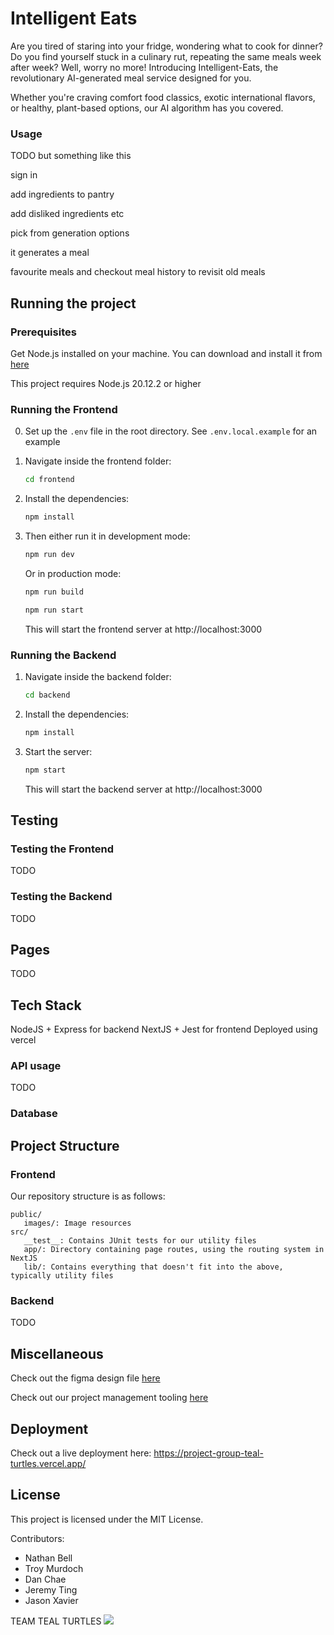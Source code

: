 # Intelligent Eats

Are you tired of staring into your fridge, wondering what to cook for dinner? Do you find yourself stuck in a culinary rut, repeating the same meals week after week? Well, worry no more! Introducing Intelligent-Eats, the revolutionary AI-generated meal service designed for you.

Whether you're craving comfort food classics, exotic international flavors, or healthy, plant-based options, our AI algorithm has you covered.

### Usage

TODO but something like this

sign in

add ingredients to pantry

add disliked ingredients etc

pick from generation options

it generates a meal

favourite meals and checkout meal history to revisit old meals

## Running the project

### Prerequisites
Get Node.js installed on your machine. You can download and install it from [here](https://nodejs.org/en/download/current)

This project requires Node.js 20.12.2 or higher

### Running the Frontend

0. Set up the `.env` file in the root directory. See `.env.local.example` for an example

1. Navigate inside the frontend folder:
   ```bash
   cd frontend
   ```

2. Install the dependencies:

   ```bash
   npm install
   ```

3. Then either run it in development mode:

   ```bash
   npm run dev
   ```

   Or in production mode:

   ```bash
   npm run build
   ```

   ```bash
   npm run start
   ```

   This will start the frontend server at http://localhost:3000

### Running the Backend

1. Navigate inside the backend folder:
   ```bash
   cd backend
   ```

2. Install the dependencies:

   ```bash
   npm install
   ```

3. Start the server:

   ```bash
   npm start
   ```

   This will start the backend server at http://localhost:3000

## Testing

### Testing the Frontend

TODO

### Testing the Backend

TODO

## Pages

TODO

## Tech Stack

NodeJS + Express for backend
NextJS + Jest for frontend
Deployed using vercel

### API usage

TODO

### Database

## Project Structure

### Frontend

Our repository structure is as follows:

```
public/
   images/: Image resources
src/
   __test__: Contains JUnit tests for our utility files
   app/: Directory containing page routes, using the routing system in NextJS
   lib/: Contains everything that doesn't fit into the above, typically utility files
```

### Backend

TODO

## Miscellaneous
Check out the figma design file [here](https://www.figma.com/file/sqO8dyu3wTHNfGy3RJjkcR/750-wireframe?type=design&node-id=2%3A2&mode=design&t=eZQL2zIErd7BnnJH-1)

Check out our project management tooling [here](https://trello.com/invite/750team1/ATTIe553059ddbcf84a85e1f14055027679b9EE006EB)

## Deployment
Check out a live deployment here:
https://project-group-teal-turtles.vercel.app/

## License
This project is licensed under the MIT License.

Contributors:
- Nathan Bell
- Troy Murdoch
- Dan Chae
- Jeremy Ting
- Jason Xavier

TEAM TEAL TURTLES
![](./group-image/Teal%20Turtles.webp)
